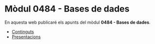 # Mòdul 0484 - Bases de dades

En aquesta web publicaré els apunts del mòdul **0484 - Bases de dades**.

- [Continguts](continguts.md)
- [Presentacions](../presentacions/index.html)

